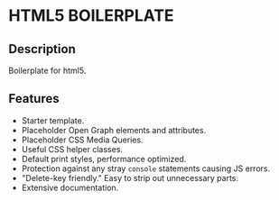 # HTML5 BOILERPLATE

## Description
Boilerplate for html5.

## Features

- Starter template.
- Placeholder Open Graph elements and attributes.
- Placeholder CSS Media Queries.
- Useful CSS helper classes.
- Default print styles, performance optimized.
- Protection against any stray `console` statements causing JS errors.
- "Delete-key friendly." Easy to strip out unnecessary parts.
- Extensive documentation.


